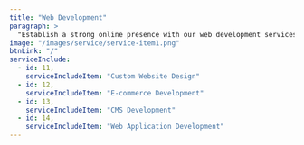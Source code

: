 ```yaml
---
title: "Web Development"
paragraph: >
  "Establish a strong online presence with our web development services. Our team delivers high-quality results, from custom website design to e-commerce solutions, using the latest technology."
image: "/images/service/service-item1.png"
btnLink: "/"
serviceInclude:
  - id: 11,
    serviceIncludeItem: "Custom Website Design"
  - id: 12,
    serviceIncludeItem: "E-commerce Development"
  - id: 13,
    serviceIncludeItem: "CMS Development"
  - id: 14,
    serviceIncludeItem: "Web Application Development"
---
```

